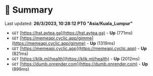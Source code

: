 # 📖 Summary
Last updated: **26/3/2023, 10:28:12 PTG "Asia/Kuala_Lumpur"**

- `GET` [https://hst.aytea.ga](https://hst.aytea.ga) - **Up** (771ms)
- `GET` [https://memeapi.cyclic.app/gimme](https://memeapi.cyclic.app/gimme) - **Up** (1319ms)
- `GET` [https://memeapi.cyclic.app](https://memeapi.cyclic.app) - **Up** (821ms)
- `GET` [https://klik.ml/health](https://klik.ml/health) - **Up** (2012ms)
- `GET` [https://dumb.onrender.com](https://dumb.onrender.com) - **Up** (899ms)
